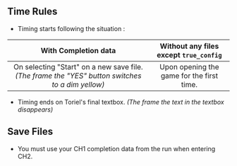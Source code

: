 ## **Time Rules**
* Timing starts following the situation : 

With Completion data | Without any files except `true_config`
:---: | :---:
On selecting "Start" on a new save file. *(The frame the "YES" button switches to a dim yellow)* | Upon opening the game for the first time.

* Timing ends on Toriel's final textbox. *(The frame the text in the textbox disappears)*

## **Save Files**
* You must use your CH1 completion data from the run when entering CH2.